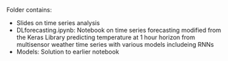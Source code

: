 Folder contains: 

- Slides on time series analysis
- DLforecasting.ipynb: Notebook on time series forecasting modified from the Keras Library predicting temperature at 1 hour horizon from multisensor weather time series with various  models includeing RNNs
- Models: Solution to earlier notebook
